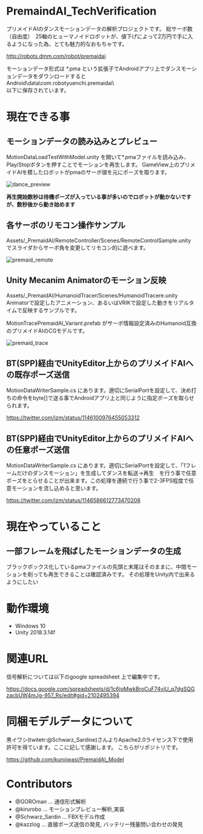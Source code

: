 ﻿# PremaindAI_TechVerification
プリメイドAIのダンスモーションデータの解析プロジェクトです。
総サーボ数（自由度）　25軸のヒューマノイドロボットが、値下げによって2万円で手に入るようになった為、とても魅力的なおもちゃです。

http://robots.dmm.com/robot/premaidai

モーションデータ形式は *.pma という拡張子でAndroidアプリ上でダンスモーションデータをダウンロードすると  
Android\data\com.robotyuenchi.premaidai\  
以下に保存されています。  

# 現在できる事
## モーションデータの読み込みとプレビュー
MotionDataLoadTestWithModel.unity を開いて*.pmaファイルを読み込み、Play/Stopボタンを押すことでモーションを再生します。
GameView上のプリメイドAIを模したロボットがpmaのサーボ値を元にポーズを取ります。

![dance_preview](https://user-images.githubusercontent.com/3115650/60764234-fcfb3f80-a0c0-11e9-9ae9-88d45da23fc4.gif)

**再生開始数秒は待機ポーズが入っている事が多いのでロボットが動かないですが、数秒後から動き始めます**

## 各サーボのリモコン操作サンプル
Assets/_PremaidAI/RemoteController/Scenes/RemoteControlSample.unity でスライダからサーボ角を変更してリモコン的に遊べます。

![premaid_remote](https://user-images.githubusercontent.com/3115650/60763727-7db43e80-a0b5-11e9-859a-88568630d1bb.gif)


## Unity Mecanim Animatorのモーション反映
Assets/_PremaidAI/HumanoidTracer/Scenes/HumanoidTracere.unity  
Animatorで設定したアニメーション、あるいはVRIKで設定した動きをリアルタイムで反映するサンプルです。

MotionTracePremaidAI_Variant.prefab がサーボ情報設定済みのHumanoid互換のプリメイドAIのCGモデルです。

![premaid_trace](https://user-images.githubusercontent.com/3115650/61169086-3a653e80-a593-11e9-8836-fb726bd9d9f1.gif)


## BT(SPP)経由でUnityEditor上からのプリメイドAIへの既存ポーズ送信
MotionDataWriterSample.cs にあります。適切にSerialPortを設定して、決め打ちの命令をbyte[]で送る事でAndroidアプリ上と同じように指定ポーズを取らせられます。

https://twitter.com/izm/status/1146100976455053312


## BT(SPP)経由でUnityEditor上からのプリメイドAIへの任意ポーズ送信
MotionDataWriterSample.cs にあります。適切にSerialPortを設定して、「1フレームだけのダンスモーション」を生成してダンスを転送→再生　を行う事で任意ポーズをとらせることが出来ます。この処理を連続で行う事で2-3FPS程度で任意モーションを流し込めると思います。

https://twitter.com/izm/status/1146586612773470208

# 現在やっていること

## 一部フレームを飛ばしたモーションデータの生成
ブラックボックス化しているpmaファイルの先頭と末尾はそのままに、中間モーションを削っても再生できることは確認済みです。
その処理をUnity内で出来るようにしたい


# 動作環境
- Windows 10
- Unity 2018.3.14f 

# 関連URL
信号解析については以下のgoogle spreadsheet 上で編集中です。  

https://docs.google.com/spreadsheets/d/1c6jqMwkBroCuF74viU_q7dgSQGzacbUW4mJg-957_Rs/edit#gid=2102495394

# 同梱モデルデータについて
黒イワシ(twitetr:@Schwarz_Sardine)さんよりApache2.0ライセンス下で使用許可を得ています。ここに記して感謝します。
こちらがリポジトリです。

https://github.com/kuroiwasi/PremaidAI_Model

# Contributors
- @GOROman … 通信形式解析
- @kirurobo … モーションプレビュー解析,実装
- @Schwarz_Sardin … FBXモデル作成
- @kazzlog … 直接ポーズ送信の発見, バッテリー残量問い合わせの発見
